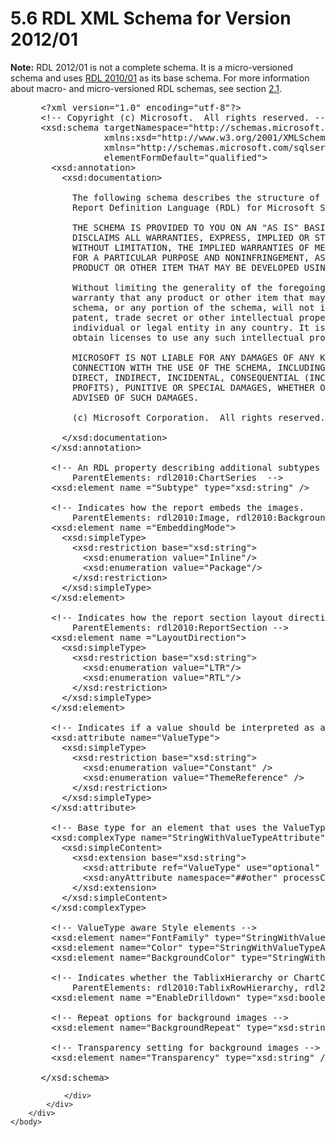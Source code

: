 <html dir="LTR" xmlns:mshelp="http://msdn.microsoft.com/mshelp" xmlns:ddue="http://ddue.schemas.microsoft.com/authoring/2003/5" xmlns:xlink="http://www.w3.org/1999/xlink" xmlns:tool="http://www.microsoft.com/tooltip">
    <head>
        <meta http-equiv="Content-Type" content="text/html; CHARSET=utf-8"></meta>
        <meta name="save" content="history"></meta>
        <title>5.6 RDL XML Schema for Version 2012/01</title>
        <xml>
            <mshelp:toctitle title="5.6 RDL XML Schema for Version 2012/01"></mshelp:toctitle>
            <mshelp:rltitle title="[MS-RDL]: RDL XML Schema for Version 2012/01"></mshelp:rltitle>
            <mshelp:keyword index="A" term="f165fb82-3c5a-4369-961c-128de233638c"></mshelp:keyword>
            <mshelp:attr name="DCSext.ContentType" value="open specification"></mshelp:attr>
            <mshelp:attr name="AssetID" value="f165fb82-3c5a-4369-961c-128de233638c"></mshelp:attr>
            <mshelp:attr name="TopicType" value="kbRef"></mshelp:attr>
            <mshelp:attr name="DCSext.Title" value="[MS-RDL]: RDL XML Schema for Version 2012/01" />
        </xml>
    </head>
    <body>
        <div id="header">
            <h1 class="heading">5.6 RDL XML Schema for Version 2012/01</h1>
        </div>
        <div id="mainSection">
            <div id="mainBody">
                <div id="allHistory" class="saveHistory"></div>
                <div id="sectionSection0" class="section" name="collapseableSection">
                    

<p><b>Note:</b> RDL 2012/01 is not a complete schema. It is a
micro-versioned schema and uses <a href="3428e690-a348-4ec7-8a6a-8efb42d2cdee.md">RDL 2010/01</a> as its base
schema. For more information about macro- and micro-versioned RDL schemas, see
section <a href="ae14822f-9553-45f1-bacc-c0a1cbb484fb.md">2.1</a>.</p>

<dl>
<dd>
<div><pre> &lt;?xml version=&quot;1.0&quot; encoding=&quot;utf-8&quot;?&gt;
 &lt;!-- Copyright (c) Microsoft.  All rights reserved. --&gt;
 &lt;xsd:schema targetNamespace=&quot;http://schemas.microsoft.com/sqlserver/reporting/2012/01/reportdefinition&quot; 
             xmlns:xsd=&quot;http://www.w3.org/2001/XMLSchema&quot; 
             xmlns=&quot;http://schemas.microsoft.com/sqlserver/reporting/2012/01/reportdefinition&quot; 
             elementFormDefault=&quot;qualified&quot;&gt;
   &lt;xsd:annotation&gt;
     &lt;xsd:documentation&gt;
  
       The following schema describes the structure of the
       Report Definition Language (RDL) for Microsoft SQL Server 2012.
  
       THE SCHEMA IS PROVIDED TO YOU ON AN &quot;AS IS&quot; BASIS, AND MICROSOFT
       DISCLAIMS ALL WARRANTIES, EXPRESS, IMPLIED OR STATUTORY,   INCLUDING,
       WITHOUT LIMITATION, THE IMPLIED WARRANTIES OF MERCHANTABILITY, FITNESS
       FOR A PARTICULAR PURPOSE AND NONINFRINGEMENT, AS TO THE SCHEMA OR ANY
       PRODUCT OR OTHER ITEM THAT MAY BE DEVELOPED USING THE SCHEMA.
  
       Without limiting the generality of the foregoing, Microsoft makes no
       warranty that any product or other item that may be developed using the
       schema, or any portion of the schema, will not infringe any copyright,
       patent, trade secret or other intellectual property right of any
       individual or legal entity in any country. It is your responsibility to
       obtain licenses to use any such intellectual property rights as appropriate.
  
       MICROSOFT IS NOT LIABLE FOR ANY DAMAGES OF ANY KIND ARISING OUT OF OR IN
       CONNECTION WITH THE USE OF THE SCHEMA, INCLUDING, WITHOUT LIMITATION, ANY
       DIRECT, INDIRECT, INCIDENTAL, CONSEQUENTIAL (INCLUDING LOST REVENUES OR LOST
       PROFITS), PUNITIVE OR SPECIAL DAMAGES, WHETHER OR NOT MICROSOFT HAS BEEN
       ADVISED OF SUCH DAMAGES.
  
       (c) Microsoft Corporation.  All rights reserved.
  
     &lt;/xsd:documentation&gt;
   &lt;/xsd:annotation&gt;
   
   &lt;!-- An RDL property describing additional subtypes for a chart.  
       ParentElements: rdl2010:ChartSeries  --&gt;
   &lt;xsd:element name =&quot;Subtype&quot; type=&quot;xsd:string&quot; /&gt;
  
   &lt;!-- Indicates how the report embeds the images.
       ParentElements: rdl2010:Image, rdl2010:BackgroundImage --&gt;
   &lt;xsd:element name =&quot;EmbeddingMode&quot;&gt;
     &lt;xsd:simpleType&gt;
       &lt;xsd:restriction base=&quot;xsd:string&quot;&gt;
         &lt;xsd:enumeration value=&quot;Inline&quot;/&gt;
         &lt;xsd:enumeration value=&quot;Package&quot;/&gt;
       &lt;/xsd:restriction&gt;
     &lt;/xsd:simpleType&gt;
   &lt;/xsd:element&gt;
  
   &lt;!-- Indicates how the report section layout direction (RTL or LTR)
       ParentElements: rdl2010:ReportSection --&gt;
   &lt;xsd:element name =&quot;LayoutDirection&quot;&gt;
     &lt;xsd:simpleType&gt;
       &lt;xsd:restriction base=&quot;xsd:string&quot;&gt;
         &lt;xsd:enumeration value=&quot;LTR&quot;/&gt;
         &lt;xsd:enumeration value=&quot;RTL&quot;/&gt;
       &lt;/xsd:restriction&gt;
     &lt;/xsd:simpleType&gt;
   &lt;/xsd:element&gt;
  
   &lt;!-- Indicates if a value should be interpreted as a literal value or a reference to a theme property for the value.--&gt;
   &lt;xsd:attribute name=&quot;ValueType&quot;&gt;
     &lt;xsd:simpleType&gt;
       &lt;xsd:restriction base=&quot;xsd:string&quot;&gt;
         &lt;xsd:enumeration value=&quot;Constant&quot; /&gt;
         &lt;xsd:enumeration value=&quot;ThemeReference&quot; /&gt;
       &lt;/xsd:restriction&gt;
     &lt;/xsd:simpleType&gt;
   &lt;/xsd:attribute&gt;
  
   &lt;!-- Base type for an element that uses the ValueType attribute --&gt;
   &lt;xsd:complexType name=&quot;StringWithValueTypeAttribute&quot;&gt;
     &lt;xsd:simpleContent&gt;
       &lt;xsd:extension base=&quot;xsd:string&quot;&gt;
         &lt;xsd:attribute ref=&quot;ValueType&quot; use=&quot;optional&quot; /&gt;
         &lt;xsd:anyAttribute namespace=&quot;##other&quot; processContents=&quot;lax&quot; /&gt;
       &lt;/xsd:extension&gt;
     &lt;/xsd:simpleContent&gt;
   &lt;/xsd:complexType&gt;
  
   &lt;!-- ValueType aware Style elements --&gt;
   &lt;xsd:element name=&quot;FontFamily&quot; type=&quot;StringWithValueTypeAttribute&quot; /&gt;
   &lt;xsd:element name=&quot;Color&quot; type=&quot;StringWithValueTypeAttribute&quot; /&gt;
   &lt;xsd:element name=&quot;BackgroundColor&quot; type=&quot;StringWithValueTypeAttribute&quot; /&gt;
  
   &lt;!-- Indicates whether the TablixHierarchy or ChartCategoryHierarchy is in drilling mode
       ParentElements: rdl2010:TablixRowHierarchy, rdl2010:TablixColumnHierarchy, rdl2010:ChartCategoryHierarchy --&gt;
   &lt;xsd:element name =&quot;EnableDrilldown&quot; type=&quot;xsd:boolean&quot; /&gt;
  
   &lt;!-- Repeat options for background images --&gt;
   &lt;xsd:element name=&quot;BackgroundRepeat&quot; type=&quot;xsd:string&quot; /&gt;
   
   &lt;!-- Transparency setting for background images --&gt;
   &lt;xsd:element name=&quot;Transparency&quot; type=&quot;xsd:string&quot; /&gt;
   
 &lt;/xsd:schema&gt;
</pre></div>
</dd></dl>


                </div>
            </div>
        </div>
    </body>
</html>